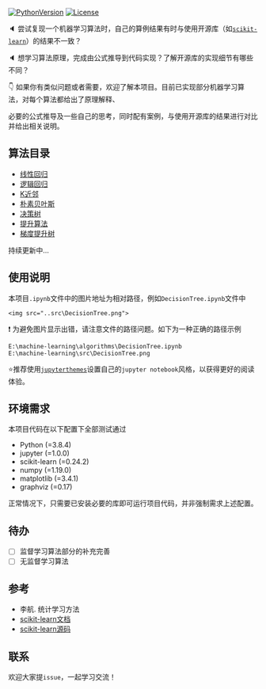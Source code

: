 [![PythonVersion](https://img.shields.io/badge/python-3.8-blue)](https://img.shields.io/badge/python-3.8-blue)
[![License](https://img.shields.io/badge/license-MIT-blue.svg)](LICENSE)

🔈 尝试复现一个机器学习算法时，自己的算例结果有时与使用开源库（如[`scikit-learn`](https://github.com/scikit-learn/scikit-learn)）的结果不一致？

🔈 想学习算法原理，完成由公式推导到代码实现？了解开源库的实现细节有哪些不同？

👇 如果你有类似问题或者需要，欢迎了解本项目。目前已实现部分机器学习算法，对每个算法都给出了原理解释、

必要的公式推导及一些自己的思考，同时配有案例，与使用开源库的结果进行对比并给出相关说明。

算法目录
-------
- [线性回归](https://github.com/viga111/machine-learning/blob/master/algorithms/LinearRegression.ipynb)
- [逻辑回归](https://github.com/viga111/machine-learning/blob/master/algorithms/LogisticRegression.ipynbb)
- [K近邻](https://github.com/viga111/machine-learning/blob/master/algorithms/KNearestNeighbor.ipynb)
- [朴素贝叶斯](https://github.com/viga111/machine-learning/blob/master/algorithms/NaiveBayes.ipynb)
- [决策树](https://github.com/viga111/machine-learning/blob/master/algorithms/DecisionTree.ipynb)
- [提升算法](https://github.com/viga111/machine-learning/blob/master/algorithms/AdaBoost.ipynb)
- [梯度提升树](https://github.com/viga111/machine-learning/blob/master/algorithms/GradientBoost.ipynb)

持续更新中...

使用说明
-------
本项目`.ipynb`文件中的图片地址为相对路径，例如`DecisionTree.ipynb`文件中

    <img src="..src\DecisionTree.png">

❗ 为避免图片显示出错，请注意文件的路径问题。如下为一种正确的路径示例

    E:\machine-learning\algorithms\DecisionTree.ipynb
    E:\machine-learning\src\DecisionTree.png

⭐推荐使用[`jupyterthemes`](https://github.com/dunovank/jupyter-themes)设置自己的`jupyter notebook`风格，以获得更好的阅读体验。

环境需求
-------
本项目代码在以下配置下全部测试通过
- Python (=3.8.4)
- jupyter (=1.0.0)
- scikit-learn (=0.24.2)
- numpy (=1.19.0)
- matplotlib (=3.4.1)
- graphviz (=0.17)

正常情况下，只需要已安装必要的库即可运行项目代码，并非强制需求上述配置。

待办
----
- [ ] 监督学习算法部分的补充完善
- [ ] 无监督学习算法

参考
----
- 李航. 统计学习方法
- [scikit-learn文档](https://scikit-learn.org/stable/)
- [scikit-learn源码](https://github.com/scikit-learn/scikit-learn)

联系
----
欢迎大家提`issue`，一起学习交流！
